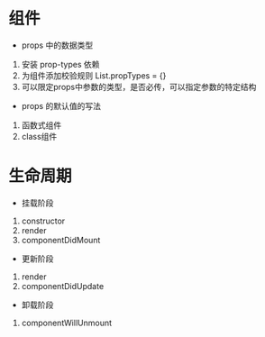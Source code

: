 # 组件
- props 中的数据类型
 1. 安装 prop-types 依赖
 2. 为组件添加校验规则 List.propTypes = {}
 3. 可以限定props中参数的类型，是否必传，可以指定参数的特定结构

- props 的默认值的写法
 1. 函数式组件
 2. class组件 


# 生命周期
 - 挂载阶段
  1. constructor
  2. render
  3. componentDidMount

 - 更新阶段
  1. render
  2. componentDidUpdate

 - 卸载阶段
  1. componentWillUnmount